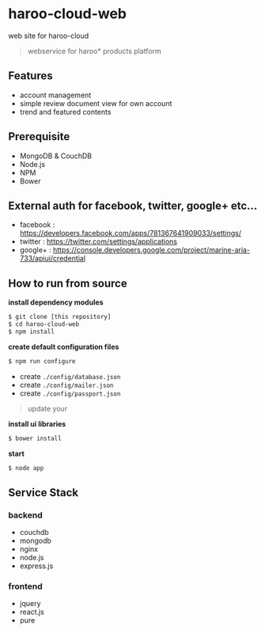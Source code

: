 haroo-cloud-web
===============

web site for haroo-cloud

> webservice for haroo* products platform

## Features

- account management
- simple review document view for own account
- trend and featured contents

## Prerequisite
* MongoDB & CouchDB
* Node.js
* NPM
* Bower

## External auth for facebook, twitter, google+ etc...

- facebook : https://developers.facebook.com/apps/781367641909033/settings/
- twitter : https://twitter.com/settings/applications
- google+ : https://console.developers.google.com/project/marine-aria-733/apiui/credential

## How to run from source

**install dependency modules**
```bash
$ git clone [this repository]
$ cd haroo-cloud-web
$ npm install
```

**create default configuration files**

```bash
$ npm run configure
```
* create `./config/database.json`
* create `./config/mailer.json`
* create `./config/passport.json`

> update your 

**install ui libraries**

```bash
$ bower install
```

**start**

```bash
$ node app
```

## Service Stack

### backend

- couchdb
- mongodb
- nginx
- node.js
- express.js

### frontend

- jquery
- react.js
- pure
